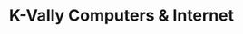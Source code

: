 ---
title: "K-Vally Computers & Internet"
url: /ellensburg/k-vally-computers-und-internet/
shop: Computer
---